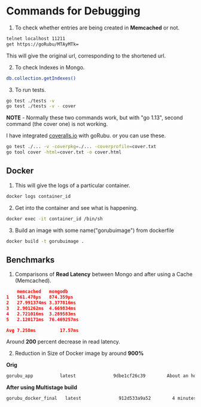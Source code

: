 # Commands for Debugging

1. To check whether entries are being created in **Memcached** or not.
```bash
telnet localhost 11211
get https://goRubu/MTAyMTk=
```
This will give the original url, corresponding to the shortened url.


2. To check Indexes in Mongo.
```bash
db.collection.getIndexes()
```

3. To run tests.
```bash
go test ./tests -v
go test ./tests -v - cover
```

**NOTE** - Normally these two commands work, but with "go 1.13", second command (the cover one) is not working.

I have integrated [coveralls.io](https://coveralls.io/) with goRubu.
or you can use these.

```bash
go test ./... -v -coverpkg=./... -coverprofile=cover.txt
go tool cover -html=cover.txt -o cover.html
```

## Docker 

1. This will give the logs of a particular container.
```bash
docker logs container_id
```

2. Get into the container and see what is happening.
```bash
docker exec -it container_id /bin/sh
```

3. Build an image with some name("gorubuimage") from dockerfile
```bash
docker build -t gorubuimage .
```

## Benchmarks

1. Comparisons of **Read Latency** between Mongo and after using a Cache (Memcached).

```json
	memcached 	mongodb	
1	561.478µs	874.359µs
2	27.991374ms	3.377816ms
3	2.901262ms	4.669834ms
4	2.721016ms	3.289583ms
5	2.120171ms	76.469257ms

Avg 7.258ms			17.57ms
```
Around **200** percent decrease in read latency.

2. Reduction in Size of Docker image by around **900%**

**Orig**
```bash
gorubu_app          latest              9dbe1cf26c39        About an hour ago   1.49GB
```

**After using Multistage build**
```bash
gorubu_docker_final   latest              912d533a9a52        4 minutes ago       25.4MB
```